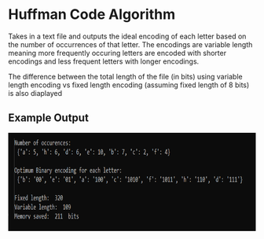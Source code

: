 # Huffman Code Algorithm
<p>Takes in a text file and outputs the ideal encoding of each letter based on the number of occurrences of that letter. The encodings are variable length meaning
more frequently occuring letters are encoded with shorter encodings and less frequent letters with longer encodings.</p>
<p>The difference between the total length of the file (in bits) using variable length encoding vs fixed length encoding (assuming fixed length of 8 bits) 
is also diaplayed</p>

## Example Output

<img src="output.png" alt="Example output" width="700" height="200">
